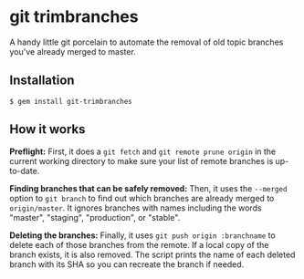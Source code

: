 # git trimbranches

A handy little git porcelain to automate the removal of old topic branches
you've already merged to master.

## Installation

    $ gem install git-trimbranches

## How it works

**Preflight:** First, it does a `git fetch` and `git remote prune origin` in the
current working directory to make sure your list of remote branches is
up-to-date.

**Finding branches that can be safely removed:** Then, it uses the `--merged`
option to `git branch` to find out which branches are already merged to
`origin/master`. It ignores branches with names including the words "master",
"staging", "production", or "stable".

**Deleting the branches:** Finally, it uses `git push origin :branchname` to
delete each of those branches from the remote. If a local copy of the branch
exists, it is also removed. The script prints the name of each deleted branch
with its SHA so you can recreate the branch if needed.
